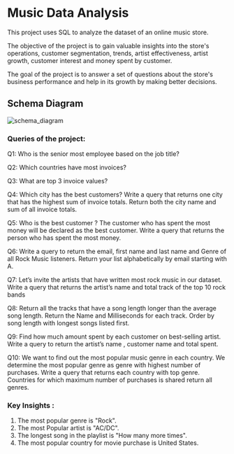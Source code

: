 
# Music Data Analysis

This project uses SQL to analyze the dataset of an online music store.

The objective of the project is to gain valuable insights into the store's operations, customer segmentation,
trends, artist effectiveness, artist growth, customer interest and money spent by customer.

The goal of the project is to answer a set of questions about the store's business performance and help in its growth by making 
better decisions.
## Schema Diagram
![schema_diagram](https://github.com/RjCricket/Music-Data-Analysis/assets/118374392/2154909e-795f-4fe0-98c7-78d4a1d0ab12)
###  Queries of the project:

Q1: Who is the senior most employee based on the job title?
 
Q2: Which countries have most invoices?
 
Q3: What are top 3 invoice values?
 
Q4: Which city has the best customers? Write a query that returns one city that has the highest sum of invoice   totals. Return both the city name and sum of all invoice totals.

Q5: Who is the best customer ? The customer who has spent the most money will be declared as the best customer. Write a query that returns the person who has spent the most money.    

Q6: Write a query to return the email, first name and last name and Genre of all Rock Music listeners.
Return your list alphabetically by email starting with A. 

Q7: Let’s invite the artists that have written most rock music in our dataset. Write a query that returns the artist’s name and total track of the top 10 rock bands
 
Q8: Return all the tracks that have a song length longer than the average song length.
 Return the Name and Milliseconds for each track. Order by song length with longest songs listed first.
  
Q9: Find how much amount spent by each customer on  best-selling artist.  Write a query to return  the artist’s name , customer name and total spent.
 
Q10: We want to find out the most popular music genre in each country. We determine the most popular genre as genre with highest number of purchases. Write a query that returns each country with top genre. Countries for which maximum number of purchases is shared return all genres.

### Key Insights :

1) The most popular genre is "Rock".
2) The most Popular artist is "AC/DC".
3) The longest song in the playlist is "How many more times".
4) The most popular country for movie purchase is United States.

